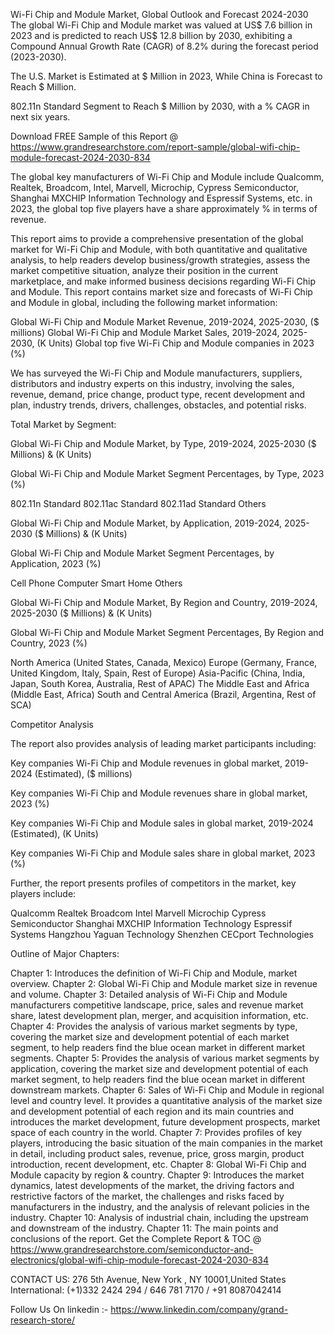 Wi-Fi Chip and Module Market, Global Outlook and Forecast 2024-2030
The global Wi-Fi Chip and Module market was valued at US$ 7.6 billion in 2023 and is predicted to reach US$ 12.8 billion by 2030, exhibiting a Compound Annual Growth Rate (CAGR) of 8.2% during the forecast period (2023-2030).

The U.S. Market is Estimated at $ Million in 2023, While China is Forecast to Reach $ Million.

802.11n Standard Segment to Reach $ Million by 2030, with a % CAGR in next six years.

Download FREE Sample of this Report @ https://www.grandresearchstore.com/report-sample/global-wifi-chip-module-forecast-2024-2030-834

The global key manufacturers of Wi-Fi Chip and Module include Qualcomm, Realtek, Broadcom, Intel, Marvell, Microchip, Cypress Semiconductor, Shanghai MXCHIP Information Technology and Espressif Systems, etc. in 2023, the global top five players have a share approximately % in terms of revenue.

This report aims to provide a comprehensive presentation of the global market for Wi-Fi Chip and Module, with both quantitative and qualitative analysis, to help readers develop business/growth strategies, assess the market competitive situation, analyze their position in the current marketplace, and make informed business decisions regarding Wi-Fi Chip and Module. This report contains market size and forecasts of Wi-Fi Chip and Module in global, including the following market information:

Global Wi-Fi Chip and Module Market Revenue, 2019-2024, 2025-2030, ($ millions)
Global Wi-Fi Chip and Module Market Sales, 2019-2024, 2025-2030, (K Units)
Global top five Wi-Fi Chip and Module companies in 2023 (%)

We has surveyed the Wi-Fi Chip and Module manufacturers, suppliers, distributors and industry experts on this industry, involving the sales, revenue, demand, price change, product type, recent development and plan, industry trends, drivers, challenges, obstacles, and potential risks.

Total Market by Segment:

Global Wi-Fi Chip and Module Market, by Type, 2019-2024, 2025-2030 ($ Millions) & (K Units)

Global Wi-Fi Chip and Module Market Segment Percentages, by Type, 2023 (%)

802.11n Standard
802.11ac Standard
802.11ad Standard
Others

Global Wi-Fi Chip and Module Market, by Application, 2019-2024, 2025-2030 ($ Millions) & (K Units)

Global Wi-Fi Chip and Module Market Segment Percentages, by Application, 2023 (%)

Cell Phone
Computer
Smart Home
Others

Global Wi-Fi Chip and Module Market, By Region and Country, 2019-2024, 2025-2030 ($ Millions) & (K Units)

Global Wi-Fi Chip and Module Market Segment Percentages, By Region and Country, 2023 (%)

North America (United States, Canada, Mexico)
Europe (Germany, France, United Kingdom, Italy, Spain, Rest of Europe)
Asia-Pacific (China, India, Japan, South Korea, Australia, Rest of APAC)
The Middle East and Africa (Middle East, Africa)
South and Central America (Brazil, Argentina, Rest of SCA)

Competitor Analysis

The report also provides analysis of leading market participants including:

Key companies Wi-Fi Chip and Module revenues in global market, 2019-2024 (Estimated), ($ millions)

Key companies Wi-Fi Chip and Module revenues share in global market, 2023 (%)

Key companies Wi-Fi Chip and Module sales in global market, 2019-2024 (Estimated), (K Units)

Key companies Wi-Fi Chip and Module sales share in global market, 2023 (%)

Further, the report presents profiles of competitors in the market, key players include:

Qualcomm
Realtek
Broadcom
Intel
Marvell
Microchip
Cypress Semiconductor
Shanghai MXCHIP Information Technology
Espressif Systems
Hangzhou Yaguan Technology
Shenzhen CECport Technologies

Outline of Major Chapters:

Chapter 1: Introduces the definition of Wi-Fi Chip and Module, market overview.
Chapter 2: Global Wi-Fi Chip and Module market size in revenue and volume.
Chapter 3: Detailed analysis of Wi-Fi Chip and Module manufacturers competitive landscape, price, sales and revenue market share, latest development plan, merger, and acquisition information, etc.
Chapter 4: Provides the analysis of various market segments by type, covering the market size and development potential of each market segment, to help readers find the blue ocean market in different market segments.
Chapter 5: Provides the analysis of various market segments by application, covering the market size and development potential of each market segment, to help readers find the blue ocean market in different downstream markets.
Chapter 6: Sales of Wi-Fi Chip and Module in regional level and country level. It provides a quantitative analysis of the market size and development potential of each region and its main countries and introduces the market development, future development prospects, market space of each country in the world.
Chapter 7: Provides profiles of key players, introducing the basic situation of the main companies in the market in detail, including product sales, revenue, price, gross margin, product introduction, recent development, etc.
Chapter 8: Global Wi-Fi Chip and Module capacity by region & country.
Chapter 9: Introduces the market dynamics, latest developments of the market, the driving factors and restrictive factors of the market, the challenges and risks faced by manufacturers in the industry, and the analysis of relevant policies in the industry.
Chapter 10: Analysis of industrial chain, including the upstream and downstream of the industry.
Chapter 11: The main points and conclusions of the report.
Get the Complete Report & TOC @ https://www.grandresearchstore.com/semiconductor-and-electronics/global-wifi-chip-module-forecast-2024-2030-834

CONTACT US:
276 5th Avenue, New York , NY 10001,United States
International: (+1)332 2424 294 / 646 781 7170 / +91 8087042414

Follow Us On linkedin :- https://www.linkedin.com/company/grand-research-store/
